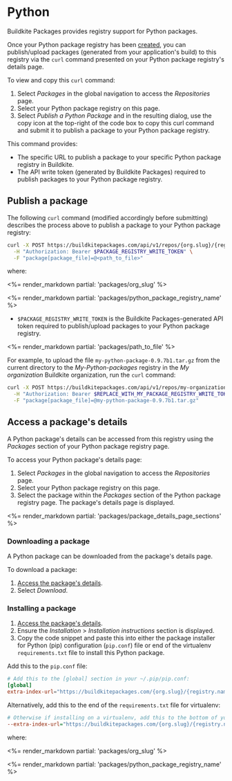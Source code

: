 # Python

Buildkite Packages provides registry support for Python packages.

Once your Python package registry has been [created](/docs/packages/manage-registries#create-a-registry), you can publish/upload packages (generated from your application's build) to this registry via the `curl` command presented on your Python package registry's details page.

To view and copy this `curl` command:

1. Select _Packages_ in the global navigation to access the _Repositories_ page.
1. Select your Python package registry on this page.
1. Select _Publish a Python Package_ and in the resulting dialog, use the copy icon at the top-right of the code box to copy this curl command and submit it to publish a package to your Python package registry.

This command provides:

- The specific URL to publish a package to your specific Python package registry in Buildkite.
- The API write token (generated by Buildkite Packages) required to publish packages to your Python package registry.

## Publish a package

The following `curl` command (modified accordingly before submitting) describes the process above to publish a package to your Python package registry:

```bash
curl -X POST https://buildkitepackages.com/api/v1/repos/{org.slug}/{registry.name}/packages.json \
  -H "Authorization: Bearer $PACKAGE_REGISTRY_WRITE_TOKEN" \
  -F "package[package_file]=@<path_to_file>"
```

where:

<%= render_markdown partial: 'packages/org_slug' %>

<%= render_markdown partial: 'packages/python_package_registry_name' %>

- `$PACKAGE_REGISTRY_WRITE_TOKEN` is the Buildkite Packages-generated API token required to publish/upload packages to your Python package registry.

<%= render_markdown partial: 'packages/path_to_file' %>

For example, to upload the file `my-python-package-0.9.7b1.tar.gz` from the current directory to the _My-Python-packages_ registry in the _My organization_ Buildkite organization, run the `curl` command:

```bash
curl -X POST https://buildkitepackages.com/api/v1/repos/my-organization/my-python-packages/packages.json \
  -H "Authorization: Bearer $REPLACE_WITH_MY_PACKAGE_REGISTRY_WRITE_TOKEN" \
  -F "package[package_file]=@my-python-package-0.9.7b1.tar.gz"
```

## Access a package's details

A Python package's details can be accessed from this registry using the _Packages_ section of your Python package registry page.

To access your Python package's details page:

1. Select _Packages_ in the global navigation to access the _Repositories_ page.
1. Select your Python package registry on this page.
1. Select the package within the _Packages_ section of the Python package registry page. The package's details page is displayed.

<%= render_markdown partial: 'packages/package_details_page_sections' %>

### Downloading a package

A Python package can be downloaded from the package's details page.

To download a package:

1. [Access the package's details](#access-a-packages-details).
1. Select _Download_.

### Installing a package

1. [Access the package's details](#access-a-packages-details).
1. Ensure the _Installation_ > _Installation instructions_ section is displayed.
1. Copy the code snippet and paste this into either the package installer for Python (pip) configuration (`pip.conf`) file or end of the virtualenv `requirements.txt` file to install this Python package.

Add this to the `pip.conf` file:

```conf
# Add this to the [global] section in your ~/.pip/pip.conf:
[global]
extra-index-url="https://buildkitepackages.com/{org.slug}/{registry.name}/pypi/simple"
```

Alternatively, add this to the end of the `requirements.txt` file for virtualenv:

```ini
# Otherwise if installing on a virtualenv, add this to the bottom of your requirements.txt:
--extra-index-url="https://buildkitepackages.com/{org.slug}/{registry.name}/pypi/simple"
```

where:

<%= render_markdown partial: 'packages/org_slug' %>

<%= render_markdown partial: 'packages/python_package_registry_name' %>
